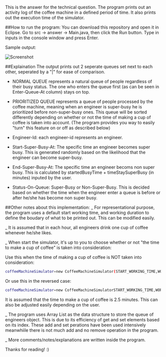 This is the answer for the technical question. The program prints out an activity log of the coffee machine in a defined period of time. It also prints out the execution time of the simulator. 

##How to run the program:
You can download this repository and open it in Eclipse. Go to src -> answer -> Main.java, then click the Run button.
Type in inputs in the console window and press Enter. 

Sample output:

![Screenshot](https://raw.githubusercontent.com/vinhnghi223/ZI2014-Nghi/master/Screenshot.PNG "Screenshot")

##Explaination
The output prints out 2 seperate queues set next to each other, seperated by a "|" for ease of comparison.

* NORMAL QUEUE represents a natural queue of people regardless of their busy status. The one who enters the queue first (as can be seen in Enter-Queue-At column) stays on top.

* PRIORITIZED QUEUE represents a queue of people processed by the coffee machine, meaning when an engineer is super-busy he is prioritized before non-super-busy ones. This queue will be sorted differently depending on whether or not the time of making a cup of coffee is taken into account. (The program provides you way to easily "turn" this feature on or off as described below)

* Engineer-Id: each engineer-id represents an engineer.

* Start-Super-Busy-At: The specific time an engineer becomes super busy. This is generated randomly based on the likelihood that the engineer can become super-busy.

* End-Super-Busy-At: The specific time an engineer becoms non super busy. This is calculated by startedBusyTime + timeStaySuperBusy (in minutes) inputed by the user.

* Status-On-Queue: Super-Busy or Non-Super-Busy. This is decided based on whether the time when the engineer enter a queue is before or after he/she has become non super busy.

##Other notes about this implementation:
_ For representational purpose, the program uses a default start working time, and working duration to define the boudary of what to be printed out. This can be modified easily.

_ It is assumed that in each hour, all engineers drink one cup of coffee whenever he/she likes.

_ When start the simulator, it's up to you to choose whether or not "the time to make a cup of coffee" is taken into consideration:

Use this when the time of making a cup of coffee is NOT taken into consideration:
```sh
coffeeMachineSimulator=new CoffeeMachineSimulator(START_WORKING_TIME,WORKING_DURATION);
```

Or use this in the reversed case:
```sh
coffeeMachineSimulator=new CoffeeMachineSimulatorSTART_WORKING_TIME,WORKING_DURATION,MAKE_ONE_COFFEE_TIME);
```
It is assumed that the time to make a cup of coffee is 2.5 minutes. This can also be adjusted easily depending on the user.

_ The program uses Array List as the data structure to store the queue of engineers object. This is due to its efficiency of get and set elements based on its index. These add and set perations have been used intensively meanwhiile there is not much add and no remove operation in the program.

_ More comments/notes/explanations are written inside the program.

Thanks for reading! :)
